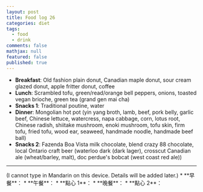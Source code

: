 ```yaml
---
layout: post
title: Food log 26
categories: diet
tags: 
  - food
  - drink
comments: false
mathjax: null
featured: false
published: true
---
```


* **Breakfast**: Old fashion plain donut, Canadian maple donut, sour cream glazed donut, apple fritter donut, coffee
* **Lunch**: Scrambled tofu, green/read/orange bell peppers, onions, toasted vegan brioche, green tea (grand gen mai cha)
* **Snacks 1**: Traditional poutine, water
* **Dinner**: Mongolian hot pot (yin yang broth, lamb, beef, pork belly, garlic beef, Chinese lettuce, watercress, napa cabbage, corn, lotus root, Chinese radish, shiitake mushroom, enoki mushroom, tofu skin, firm tofu, fried tofu, wood ear, seaweed, handmade noodle, handmade beef ball)
* **Snacks 2**: Fazenda Boa Vista milk chocolate, blend crazy 88 chocolate, local Ontario craft beer (waterloo dark (dark lager), crosscut Canadian ale (wheat/barley, malt), doc perdue's bobcat (west coast red ale))
<hr>
(I cannot type in Mandarin on this device. Details will be added later.)
* **早餐**： 
* **午餐**： 
* **點心 1**： 
* **晚餐**： 
* **點心 2**： 